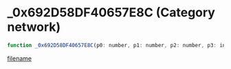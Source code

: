 # _0x692D58DF40657E8C (Category network)

```js
function _0x692D58DF40657E8C(p0: number, p1: number, p2: number, p3: intPtr, p4: number, p5: boolean): Array
```

[filename](_0x692D58DF40657E8C_m.md ':include')